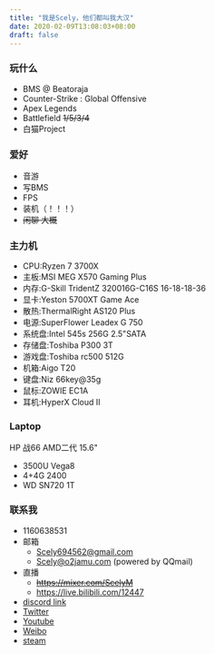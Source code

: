 ```yaml
---
title: "我是Scely，他们都叫我大汉"
date: 2020-02-09T13:08:03+08:00
draft: false
---
```


### 玩什么
- BMS @ Beatoraja
- Counter-Strike : Global Offensive
- Apex Legends
- Battlefield ~~1/5/3/4~~
- 白猫Project
### 爱好
- 音游
- 写BMS
- FPS
- 装机（！！！）
- ~~闲聊 大概~~
### 主力机
- CPU:Ryzen 7 3700X
- 主板:MSI MEG X570 Gaming Plus
- 内存:G-Skill TridentZ 320016G-C16S 16-18-18-36
- 显卡:Yeston 5700XT Game Ace
- 散热:ThermalRight AS120 Plus
- 电源:SuperFlower Leadex G 750
- 系统盘:Intel 545s 256G 2.5"SATA
- 存储盘:Toshiba P300 3T
- 游戏盘:Toshiba rc500 512G
- 机箱:Aigo T20
- 键盘:Niz 66key@35g
- 鼠标:ZOWIE EC1A
- 耳机:HyperX Cloud II
### Laptop
HP 战66 AMD二代 15.6"
- 3500U Vega8
- 4+4G 2400
- WD SN720 1T
### 联系我
- 1160638531
- 邮箱
  - Scely694562@gmail.com
  - Scely@o2jamu.com (powered by QQmail)
- 直播
  - ~~https://mixer.com/ScelyM~~
  - https://live.bilibili.com/12447
- [discord link](discord.gg/9mp6h6W)
- [Twitter](https://twitter.com/ScelyM)
- [Youtube](https://www.youtube.com/channel/UCEuWgIRKyeApO6dxfca5xOg)
- [Weibo](https://weibo.com/2485089434/profile)
- [steam](https://steamcommunity.com/id/ScelyM/)